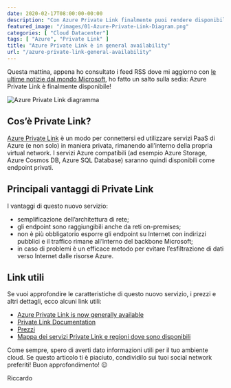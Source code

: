 ```yaml
---
date: 2020-02-17T08:00:00-00:00
description: "Con Azure Private Link finalmente puoi rendere disponibili alla virtual network degli endpoint PaaS senza doverli esporli pubblicamente."
featured_image: "/images/01-Azure-Private-Link-Diagram.png"
categories: [ "Cloud Datacenter"]
tags: [ "Azure", "Private Link" ]
title: "Azure Private Link è in general availability"
url: "/azure-private-link-general-availability"
---
```

Questa mattina, appena ho consultato i feed RSS dove mi aggiorno con [le ultime notizie dal mondo Microsoft](/rubrica-risorse-utili-microsoft/), ho fatto un salto sulla sedia: Azure Private Link è finalmente disponibile!

![Azure Private Link diagramma](/images/01-Azure-Private-Link-Diagram.png)

## Cos’è Private Link?
[Azure Private Link](/glossario-azure#PrivateLink) è un modo per connettersi ed utilizzare servizi PaaS di Azure (e non solo) in maniera privata, rimanendo all’interno della propria virtual network. I servizi Azure compatibili (ad esempio Azure Storage, Azure Cosmos DB, Azure SQL Database) saranno quindi disponibili come endpoint privati.

## Principali vantaggi di Private Link
I vantaggi di questo nuovo servizio:
- semplificazione dell’architettura di rete;
- gli endpoint sono raggiungibili anche da reti on-premises;
- non è più obbligatorio esporre gli endpoint su Internet con indirizzi pubblici e il traffico rimane all’interno del backbone Microsoft;
- in caso di problemi è un efficace metodo per evitare l’esfiltrazione di dati verso Internet dalle risorse Azure.

## Link utili
Se vuoi approfondire le caratteristiche di questo nuovo servizio, i prezzi e altri dettagli, ecco alcuni link utili:
- [Azure Private Link is now generally available](https://azure.microsoft.com/en-us/updates/private-link-now-available-in-ga/)
- [Private Link Documentation](https://docs.microsoft.com/en-us/azure/private-link/)
- [Prezzi](https://azure.microsoft.com/en-us/pricing/details/private-link/)
- [Mappa dei servizi Private Link e regioni dove sono disponibili](https://docs.microsoft.com/en-us/azure/private-link/private-link-overview#availability)

Come sempre, spero di averti dato informazioni utili per il tuo ambiente cloud. Se questo articolo ti è piaciuto, condividilo sui tuoi social network preferiti! Buon approfondimento! 😉

Riccardo
